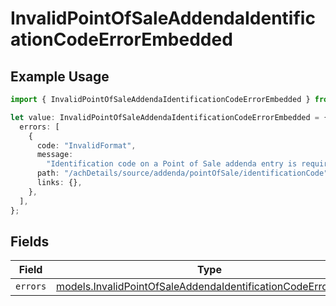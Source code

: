 # InvalidPointOfSaleAddendaIdentificationCodeErrorEmbedded

## Example Usage

```typescript
import { InvalidPointOfSaleAddendaIdentificationCodeErrorEmbedded } from "dwolla-typescript";

let value: InvalidPointOfSaleAddendaIdentificationCodeErrorEmbedded = {
  errors: [
    {
      code: "InvalidFormat",
      message:
        "Identification code on a Point of Sale addenda entry is required and can be up to 6 characters.",
      path: "/achDetails/source/addenda/pointOfSale/identificationCode",
      links: {},
    },
  ],
};
```

## Fields

| Field                                                                                                                                | Type                                                                                                                                 | Required                                                                                                                             | Description                                                                                                                          |
| ------------------------------------------------------------------------------------------------------------------------------------ | ------------------------------------------------------------------------------------------------------------------------------------ | ------------------------------------------------------------------------------------------------------------------------------------ | ------------------------------------------------------------------------------------------------------------------------------------ |
| `errors`                                                                                                                             | [models.InvalidPointOfSaleAddendaIdentificationCodeErrorError](../models/invalidpointofsaleaddendaidentificationcodeerrorerror.md)[] | :heavy_minus_sign:                                                                                                                   | N/A                                                                                                                                  |